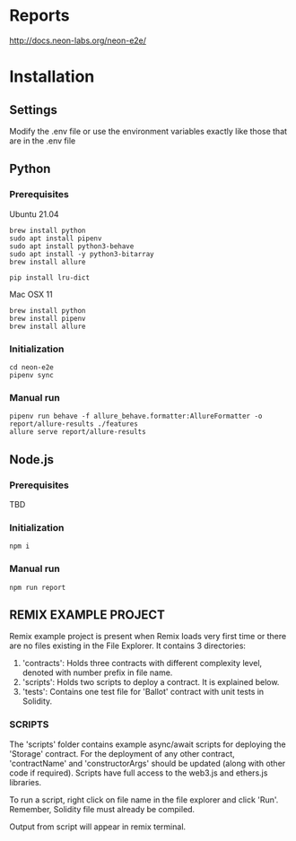 # Reports
http://docs.neon-labs.org/neon-e2e/

# Installation
## Settings
Modify the .env file or use the environment variables exactly like those that are in the .env file

## Python

### Prerequisites
Ubuntu 21.04
```
brew install python
sudo apt install pipenv
sudo apt install python3-behave
sudo apt install -y python3-bitarray
brew install allure

pip install lru-dict
```
Mac OSX 11
```
brew install python
brew install pipenv
brew install allure
```

### Initialization
```
cd neon-e2e
pipenv sync
```

### Manual run
```
pipenv run behave -f allure_behave.formatter:AllureFormatter -o report/allure-results ./features
allure serve report/allure-results
```

## Node.js

### Prerequisites
TBD

### Initialization
```
npm i
```

### Manual run
```
npm run report
```


## REMIX EXAMPLE PROJECT

Remix example project is present when Remix loads very first time or there are no files existing in the File Explorer.
It contains 3 directories:

1. 'contracts': Holds three contracts with different complexity level, denoted with number prefix in file name.
2. 'scripts': Holds two scripts to deploy a contract. It is explained below.
3. 'tests': Contains one test file for 'Ballot' contract with unit tests in Solidity.

### SCRIPTS

The 'scripts' folder contains example async/await scripts for deploying the 'Storage' contract.
For the deployment of any other contract, 'contractName' and 'constructorArgs' should be updated (along with other code if required).
Scripts have full access to the web3.js and ethers.js libraries.

To run a script, right click on file name in the file explorer and click 'Run'. Remember, Solidity file must already be compiled.

Output from script will appear in remix terminal.
